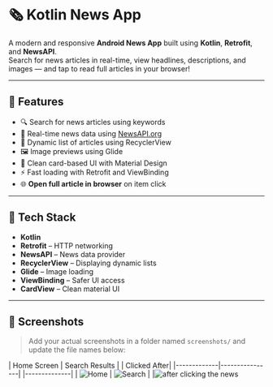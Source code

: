 # 🗞️ Kotlin News App

A modern and responsive **Android News App** built using **Kotlin**, **Retrofit**, and **NewsAPI**.  
Search for news articles in real-time, view headlines, descriptions, and images — and tap to read full articles in your browser!

---

## 📱 Features

- 🔍 Search for news articles using keywords  
- 📰 Real-time news data using [NewsAPI.org](https://newsapi.org/)
- 🧩 Dynamic list of articles using RecyclerView
- 🖼️ Image previews using Glide
- 🎨 Clean card-based UI with Material Design
- ⚡ Fast loading with Retrofit and ViewBinding
- 🌐 **Open full article in browser** on item click

---

## 🚀 Tech Stack

- **Kotlin**
- **Retrofit** – HTTP networking
- **NewsAPI** – News data provider
- **RecyclerView** – Displaying dynamic lists
- **Glide** – Image loading
- **ViewBinding** – Safer UI access
- **CardView** – Clean material UI

---

## 📸 Screenshots

> Add your actual screenshots in a folder named `screenshots/` and update the file names below:

| Home Screen | Search Results | | Clicked After|
|-------------|----------------| |--------------|
| ![Home](screenshots/News1.jpg) | ![Search](screenshots/News2.jpg) | |![after clicking the news](screenshots/News3.jpg) 


